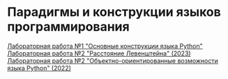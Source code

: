 # Парадигмы и конструкции языков программирования

[Лабораторная работа №1 "Основные конструкции языка Python"](https://github.com/victobes/BMSTU-IU5/tree/main/Term3/COURSE_PCPL_2023/Lab01)\
[Лабораторная работа №2 "Расстояние Левенштейна" (2023)](https://github.com/victobes/BMSTU-IU5/tree/main/Term3/COURSE_PCPL_2023/Lab02-2023)\
[Лабораторная работа №2 "Объектно-ориентированные возможности языка Python" (2022)](https://github.com/victobes/BMSTU-IU5/tree/main/Term3/COURSE_PCPL_2023/Lab02-2022)
